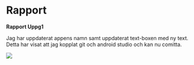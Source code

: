 
# Rapport

**Rapport Uppg1**

Jag har uppdaterat appens namn samt uppdaterat text-boxen med ny text.
Detta har visat att jag kopplat git och android studio och kan nu comitta.


![](android.png)
